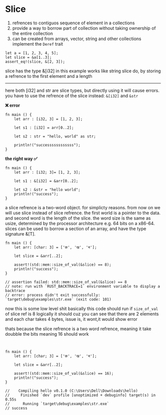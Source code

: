 # Slice

1. refrences to contiguos sequence of element in a collections
2. provide a way to borrow part of collection without taking ownership of the entire collection
3. can be created from arrays, vector, string and other collections implement the `Deref` trait


```
let a = [1, 2, 3, 4, 5];
let slice = &a[1..3];
assert_eq!(slice, &[2, 3]);
```

slice has the type &[i32] in this example
works like string slice do, by storing a refrence to the first element and a length

--------
here both [i32] and str are slice types, but directly using it will cause errors. you have to use the refrence of the slice instead: `&[i32]`  and `&str`


**❌ error**
```
fn main () {
    let arr : [i32, 3] = [1, 2, 3];

    let s1 : [i32] = arr[0..2];

    let s2 : str = "hello, world" as str;

    println!("successssssssssss");
}
```


**the right way ✅**

```
fn main () {
    let arr : [i32; 3]= [1, 2, 3];

    let s1 : &[i32] = &arr[0..2];

    let s2 : &str = "hello world";
    println!("success");
}
```

a slice refrence is a two-word object. for simplicty reasons. from now on we will use slice instead of slice refrence. the first world is a pointer to the data. and second word is the length of the slice. the word size is the same as usize, determined by the processor architecture e.g. 64 bits on a x86-64. slices can be used to borrow a section of an array, and have the type signature &[T].

```
fn main () {
    let arr: [char: 3] = ['क', 'ख', 'म']; 

    let slice = &arr[..2];

    assert!(std::mem::size_of_val(&slice) == 8);
    println!("success"); 
}

// assertion failed: std::mem::size_of_val(&slice) == 8
// note: run with `RUST_BACKTRACE=1` environment variable to display a backtrace
// error: process didn't exit successfully: `target\debug\examples\str.exe` (exit code: 101)

```

now this is some low level shit
basically this code should run if `size_of_val` of slice ref is 8
logically it should cuz you can see that there are 2 elements and each char takes 4 bytes, issue is, it wont,it would show error

thats because the slice refrence is a two word refrence, meaning it take doubble the bits
meaning 16 should work

```


fn main () {
    let arr: [char; 3] = ['क', 'ख', 'म']; 

    let slice = &arr[..2];

    assert!(std::mem::size_of_val(&slice) == 16);
    println!("success"); 
}

//    Compiling hello v0.1.0 (C:\Users\Dell\Downloads\hello)
//     Finished `dev` profile [unoptimized + debuginfo] target(s) in 0.55s
//      Running `target\debug\examples\str.exe`
// success
```

